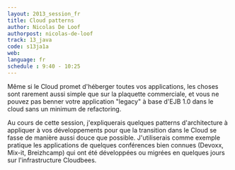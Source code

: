 ```yaml
---
layout: 2013_session_fr
title: Cloud patterns
author: Nicolas De Loof
authorpost: nicolas-de-loof
track: 13_java
code: s13ja1a
web: 
language: fr
schedule : 9:40 - 10:25
---
```


Même si le Cloud promet d'héberger toutes vos applications, les choses sont rarement aussi simple que sur la plaquette commerciale, et vous ne pouvez pas benner votre application "legacy" à base d'EJB 1.0 dans le cloud sans un minimum de refactoring. 

Au cours de cette session, j'expliquerais quelques patterns d'architecture à appliquer à vos développements pour que la transition dans le Cloud se fasse de manière aussi douce que possible. J'utiliserais comme exemple pratique les applications de quelques conférences bien connues (Devoxx, Mix-it, Breizhcamp) qui ont été développées ou migrées en quelques jours sur l'infrastructure Cloudbees.
